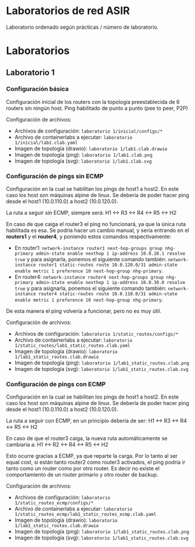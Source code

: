 # Laboratorios de red ASIR
Laboratorio ordenado según prácticas / número de laboratorio.
# Laboratorios
## Laboratorio 1
### Configuración básica

Configuración inicial de los routers con la topología preestablecida de 6 routers sin ningún host. Ping habilitado de punto a punto (pee to peer, P2P)

Configuración de archivos:
- Archivos de configuración: `laboratorio 1/inicial/configs/*`
- Archivo de containerlabs a ejecutar: `laboratorio 1/inicial/lab1.clab.yaml`
- Imagen de topología (drawio): `laboratorio 1/lab1.clab.drawio`
- Imagen de topología (png): `laboratorio 1/lab1.clab.png`
- Imagen de topología (svg): `laboratorio 1/lab1.clab.svg`

### Configuración de pings sin ECMP

Configuración en la cual se habilitan los pings de host1 a host2. En este caso los host son máquinas alpine de linux. Se debería de poder hacer ping desde el host1 (10.0.110.0) a host2 (10.0.120.0).

La ruta a seguir sin ECMP, siempre será: H1 <-> R3 <-> R4 <-> R5 <-> H2

En caso de que caiga el router3 el ping no funcionará, ya que la única ruta habilitada es esa. Se podría hacer un cambio manual, y sería entrando en el **routers1** y el **router4**, y poniendo estos comandos respectivamente: 

- En router1: `network-instance router1 next-hop-groups group nhg-primary admin-state enable nexthop 1 ip-address 10.0.10.1 resolve true` y para asignarla, ponemos el siguiente comando también: `network-instance router1 static-routes route 10.0.120.0/31 admin-state enable metric 1 preference 10 next-hop-group nhg-primary`.
- En router4: `network-instance router4 next-hop-groups group nhg-primary admin-state enable nexthop 1 ip-address 10.0.30.0 resolve true` y para asignarla, ponemos el siguiente comando también: `network-instance router4 static-routes route 10.0.110.0/31 admin-state enable metric 1 preference 10 next-hop-group nhg-primary`.

De esta manera el ping volvería a funcionar, pero no es muy útil.

Configuración de archivos:
- Archivos de configuración: `laboratorio 1/static_routes/configs/*`
- Archivo de containerlabs a ejecutar: `laboratorio 1/static_routes/lab1_static_routes.clab.yaml`
- Imagen de topología (drawio): `laboratorio 1/lab1_static_routes.clab.drawio`
- Imagen de topología (png): `laboratorio 1/lab1_static_routes.clab.png`
- Imagen de topología (svg): `laboratorio 1/lab1_static_routes.clab.svg`

### Configuración de pings con ECMP

Configuración en la cual se habilitan los pings de host1 a host2. En este caso los host son máquinas alpine de linux. Se debería de poder hacer ping desde el host1 (10.0.110.0) a host2 (10.0.120.0).

La ruta a seguir con ECMP, en un principio debería de ser: H1 <-> R3 <-> R4 <-> R5 <-> H2

En caso de que el router3 caiga, la nueva ruta automáticamente se cambiaría a: H1 <-> R2 <-> R4 <-> R5 <-> H2

Esto ocurre gracias a ECMP, ya que reparte la carga. Por lo tanto al ser equal cost, si están tanto router2 como router3 activados, el ping podría ir tanto como un router como por otro router. Es decir no existe el comportamiento de un router primario y otro router de backup.

Configuración de archivos:
- Archivos de configuración: `laboratorio 1/static_routes_ecmp/configs/*`
- Archivo de containerlabs a ejecutar: `laboratorio 1/static_routes_ecmp/lab1_static_routes_ecmp.clab.yaml`
- Imagen de topología (drawio): `laboratorio 1/lab1_static_routes.clab.drawio`
- Imagen de topología (png): `laboratorio 1/lab1_static_routes.clab.png`
- Imagen de topología (svg): `laboratorio 1/lab1_static_routes.clab.svg`